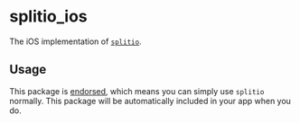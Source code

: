 # splitio\_ios

The iOS implementation of [`splitio`][1].

## Usage

This package is [endorsed][2], which means you can simply use `splitio`
normally. This package will be automatically included in your app when you do.

[1]: https://pub.dev/packages/splitio
[2]: https://flutter.dev/docs/development/packages-and-plugins/developing-packages#endorsed-federated-plugin
